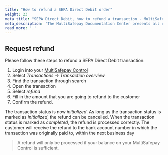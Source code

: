 ```yaml
---
title: "How to refund a SEPA Direct Debit order"
weight: 23
meta_title: "SEPA Direct Debit, how to refund a transaction - MultiSafepay Docs"
meta_description: "The MultiSafepay Documentation Center presents all relevant information about our Plugins and API. You can also find support pages for payment methods, tools and general questions as well as the contact details of our Support and Integration Teams."
read_more: '.'
---
```

## Request refund 
Please follow these steps to refund a SEPA Direct Debit transaction:

1. Login into your [MultiSafepay Control](https://merchant.multisafepay.com)
2. Select _Transactions → Transaction overview_
3. Find the transaction through search
4. Open the transaction
5. Select _refund_
6. Fill in the amount that you are going to refund to the customer
7. Confirm the refund.

The transaction status is now _initialized_. As long as the transaction status is marked as _initialized_, the refund can be cancelled. When the transaction status is marked as _completed_, the refund is processed correctly. The customer will receive the refund to the bank account number in which the transaction was originally paid to, within the next business day

> A refund will only be processed if your balance on your MultiSafepay Control is sufficient.




